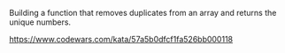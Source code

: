 Building a function that removes duplicates from an array and returns the unique numbers.

https://www.codewars.com/kata/57a5b0dfcf1fa526bb000118
